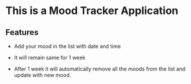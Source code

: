 # This is a Mood Tracker Application

## Features

* Add your mood in the list with date and time

* It will remain same for 1 week

* After 1 week it will automatically remove all the moods from the list and update with new mood.